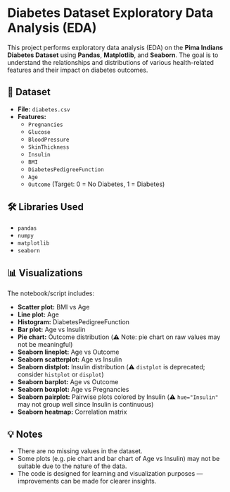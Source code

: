 # Diabetes Dataset Exploratory Data Analysis (EDA)

This project performs exploratory data analysis (EDA) on the **Pima Indians Diabetes Dataset** using **Pandas**, **Matplotlib**, and **Seaborn**. The goal is to understand the relationships and distributions of various health-related features and their impact on diabetes outcomes.

## 📂 Dataset

- **File:** `diabetes.csv`
- **Features:**
  - `Pregnancies`
  - `Glucose`
  - `BloodPressure`
  - `SkinThickness`
  - `Insulin`
  - `BMI`
  - `DiabetesPedigreeFunction`
  - `Age`
  - `Outcome` (Target: 0 = No Diabetes, 1 = Diabetes)

## 🛠️ Libraries Used

- `pandas`
- `numpy`
- `matplotlib`
- `seaborn`

## 📊 Visualizations

The notebook/script includes:
- **Scatter plot:** BMI vs Age  
- **Line plot:** Age  
- **Histogram:** DiabetesPedigreeFunction  
- **Bar plot:** Age vs Insulin  
- **Pie chart:** Outcome distribution (⚠️ Note: pie chart on raw values may not be meaningful)
- **Seaborn lineplot:** Age vs Outcome  
- **Seaborn scatterplot:** Age vs Insulin  
- **Seaborn distplot:** Insulin distribution (⚠️ `distplot` is deprecated; consider `histplot` or `displot`)  
- **Seaborn barplot:** Age vs Outcome  
- **Seaborn boxplot:** Age vs Pregnancies  
- **Seaborn pairplot:** Pairwise plots colored by Insulin (⚠️ `hue="Insulin"` may not group well since Insulin is continuous)  
- **Seaborn heatmap:** Correlation matrix  

## 💡 Notes

- There are no missing values in the dataset.
- Some plots (e.g. pie chart and bar chart of Age vs Insulin) may not be suitable due to the nature of the data.  
- The code is designed for learning and visualization purposes — improvements can be made for clearer insights.



